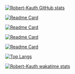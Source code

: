 [![Robert-Kauth GitHub stats](https://github-readme-stats.vercel.app/api?username=Robert-Kauth&count_private=true&show_icons=true&theme=ocean_dark)](https://github.com/anuraghazra/github-readme-stats)

[![Readme Card](https://github-readme-stats.vercel.app/api/pin/?username=Robert-Kauth&repo=Antinote&theme=ocean_dark)](https://github.com/Robert-Kauth/Antinote)

[![Readme Card](https://github-readme-stats.vercel.app/api/pin/?username=Robert-Kauth&repo=DepthChart)](https://github.com/Robert-Kauth/DepthChart)

[![Readme Card](https://github-readme-stats.vercel.app/api/pin/?username=anndonnelly&repo=Speak-Easy)](https://github.com/anndonnelly/Speak-Easy)

[![Readme Card](https://github-readme-stats.vercel.app/api/pin/?username=mkoerner570&repo=goodreads-express-project)](https://github.com/mkoerner570/goodreads-express-project)

[![Top Langs](https://github-readme-stats.vercel.app/api/top-langs/?username=Robert-Kauth&layout=compact)](https://github.com/anuraghazra/github-readme-stats)

[![Robert-Kauth wakatime stats](https://github-readme-stats.vercel.app/api/wakatime?username=RobKauth)](https://github.com/anuraghazra/github-readme-stats)
